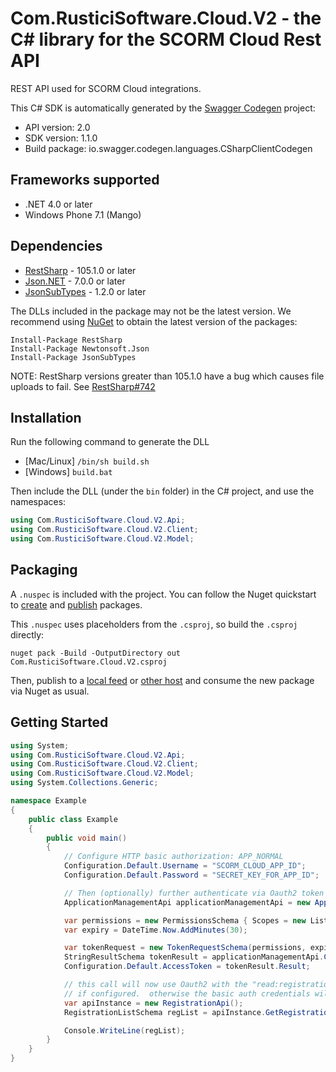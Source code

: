 # Com.RusticiSoftware.Cloud.V2 - the C# library for the SCORM Cloud Rest API

REST API used for SCORM Cloud integrations.

This C# SDK is automatically generated by the [Swagger Codegen](https://github.com/swagger-api/swagger-codegen) project:

- API version: 2.0
- SDK version: 1.1.0
- Build package: io.swagger.codegen.languages.CSharpClientCodegen

<a name="frameworks-supported"></a>
## Frameworks supported
- .NET 4.0 or later
- Windows Phone 7.1 (Mango)

<a name="dependencies"></a>
## Dependencies
- [RestSharp](https://www.nuget.org/packages/RestSharp) - 105.1.0 or later
- [Json.NET](https://www.nuget.org/packages/Newtonsoft.Json/) - 7.0.0 or later
- [JsonSubTypes](https://www.nuget.org/packages/JsonSubTypes/) - 1.2.0 or later

The DLLs included in the package may not be the latest version. We recommend using [NuGet](https://docs.nuget.org/consume/installing-nuget) to obtain the latest version of the packages:
```
Install-Package RestSharp
Install-Package Newtonsoft.Json
Install-Package JsonSubTypes
```

NOTE: RestSharp versions greater than 105.1.0 have a bug which causes file uploads to fail. See [RestSharp#742](https://github.com/restsharp/RestSharp/issues/742)

<a name="installation"></a>
## Installation
Run the following command to generate the DLL
- [Mac/Linux] `/bin/sh build.sh`
- [Windows] `build.bat`

Then include the DLL (under the `bin` folder) in the C# project, and use the namespaces:
```csharp
using Com.RusticiSoftware.Cloud.V2.Api;
using Com.RusticiSoftware.Cloud.V2.Client;
using Com.RusticiSoftware.Cloud.V2.Model;
```

<a name="packaging"></a>
## Packaging

A `.nuspec` is included with the project. You can follow the Nuget quickstart to [create](https://docs.microsoft.com/en-us/nuget/quickstart/create-and-publish-a-package#create-the-package) and [publish](https://docs.microsoft.com/en-us/nuget/quickstart/create-and-publish-a-package#publish-the-package) packages.

This `.nuspec` uses placeholders from the `.csproj`, so build the `.csproj` directly:

```
nuget pack -Build -OutputDirectory out Com.RusticiSoftware.Cloud.V2.csproj
```

Then, publish to a [local feed](https://docs.microsoft.com/en-us/nuget/hosting-packages/local-feeds) or [other host](https://docs.microsoft.com/en-us/nuget/hosting-packages/overview) and consume the new package via Nuget as usual.

<a name="getting-started"></a>
## Getting Started

```csharp
using System;
using Com.RusticiSoftware.Cloud.V2.Api;
using Com.RusticiSoftware.Cloud.V2.Client;
using Com.RusticiSoftware.Cloud.V2.Model;
using System.Collections.Generic;

namespace Example
{
    public class Example
    {
        public void main()
        {
            // Configure HTTP basic authorization: APP_NORMAL
            Configuration.Default.Username = "SCORM_CLOUD_APP_ID";
            Configuration.Default.Password = "SECRET_KEY_FOR_APP_ID";

            // Then (optionally) further authenticate via Oauth2 token access
            ApplicationManagementApi applicationManagementApi = new ApplicationManagementApi();

            var permissions = new PermissionsSchema { Scopes = new List<string> { "read:registration" } };
            var expiry = DateTime.Now.AddMinutes(30);

            var tokenRequest = new TokenRequestSchema(permissions, expiry);
            StringResultSchema tokenResult = applicationManagementApi.CreateToken(tokenRequest);
            Configuration.Default.AccessToken = tokenResult.Result;

            // this call will now use Oauth2 with the "read:registration" scope
            // if configured.  otherwise the basic auth credentials will be used
            var apiInstance = new RegistrationApi();
            RegistrationListSchema regList = apiInstance.GetRegistrations();

            Console.WriteLine(regList);
        }
    }
}
```
